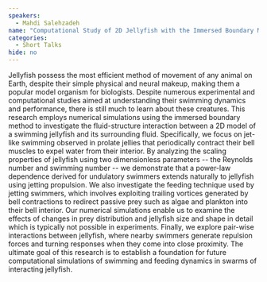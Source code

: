 ```yaml
---
speakers:
  - Mahdi Salehzadeh
name: "Computational Study of 2D Jellyfish with the Immersed Boundary Method"
categories:
  - Short Talks
hide: no
---
```

Jellyfish possess the most efficient method of movement of any animal on Earth, despite their simple physical and neural makeup, making them a popular model organism for biologists. Despite numerous experimental and computational studies aimed at understanding their swimming dynamics and performance, there is still much to learn about these creatures. This research employs numerical simulations using the immersed boundary method to investigate the fluid-structure interaction between a 2D model of a swimming jellyfish and its surrounding fluid. Specifically, we focus on jet-like swimming observed in prolate jellies that periodically contract their bell muscles to expel water from their interior. By analyzing the scaling properties of jellyfish using two dimensionless parameters -- the Reynolds number and swimming number -- we demonstrate that a power-law dependence derived for undulatory swimmers extends naturally to jellyfish using jetting propulsion. We also investigate the feeding technique used by jetting swimmers, which involves exploiting trailing vortices generated by bell contractions to redirect passive prey such as algae and plankton into their bell interior. Our numerical simulations enable us to examine the effects of changes in prey distribution and jellyfish size and shape in detail which is typically not possible in experiments. Finally, we explore pair-wise interactions between jellyfish, where nearby swimmers generate repulsion forces and turning responses when they come into close proximity. The ultimate goal of this research is to establish a foundation for future computational simulations of swimming and feeding dynamics in swarms of interacting jellyfish.
